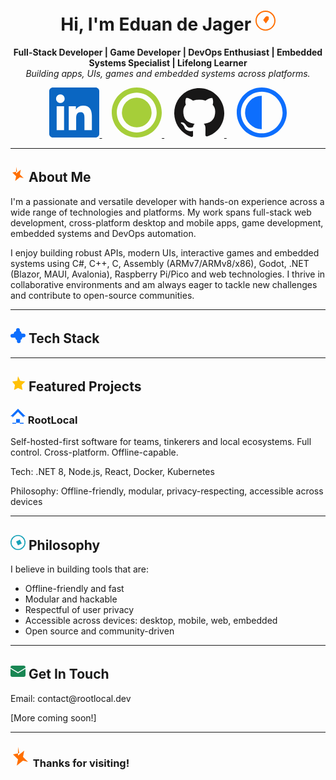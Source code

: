 <!-- Profile README for Wannie-1E -->

<h1 align="center">Hi, I'm Eduan de Jager
  <!-- Hand-wave SVG -->
  <svg xmlns="http://www.w3.org/2000/svg" width="32" height="32" fill="#FF6F00" viewBox="0 0 512 512">
    <path d="M256 0C114.616 0 0 114.617 0 256s114.616 256 256 256 256-114.617 256-256S397.384 0 256 0zm0 482C132.288 482 30 379.712 30 256S132.288 30 256 30s226 102.288 226 226-102.288 226-226 226z"/>
    <path d="M347 172c-12-16-30-28-50-28-19 0-37 10-48 24l-52 72 68 88 74-104c8-12 4-28-8-36z"/>
  </svg>
</h1>

<p align="center">
  <b>Full-Stack Developer | Game Developer | DevOps Enthusiast | Embedded Systems Specialist | Lifelong Learner</b><br/>
  <i>Building apps, UIs, games and embedded systems across platforms.</i>
</p>

<p align="center">
  <a href="https://www.linkedin.com/in/eduan-de-jager-72756a297/" target="_blank">
    <!-- LinkedIn SVG -->
    <svg xmlns="http://www.w3.org/2000/svg" width="80" height="80" viewBox="0 0 24 24" fill="#0A66C2"><path d="M22.225 0H1.771C.792 0 0 .774 0 1.728v20.544C0 23.226.792 24 1.771 24h20.451C23.2 24 24 23.226 24 22.272V1.728C24 .774 23.2 0 22.225 0zM7.118 20.452H3.558V9h3.56v11.452zM5.338 7.433c-1.137 0-2.056-.92-2.056-2.055 0-1.134.919-2.054 2.056-2.054 1.136 0 2.055.92 2.055 2.054 0 1.135-.919 2.055-2.055 2.055zM20.452 20.452h-3.555v-5.568c0-1.327-.027-3.033-1.847-3.033-1.848 0-2.132 1.445-2.132 2.937v5.664h-3.555V9h3.414v1.561h.049c.476-.9 1.637-1.847 3.368-1.847 3.602 0 4.268 2.371 4.268 5.455v6.283z"/></svg>
  </a>
  &nbsp;&nbsp;&nbsp;
  <a href="https://orcid.org/0009-0009-7104-635X" target="_blank">
    <!-- ORCID SVG -->
    <svg xmlns="http://www.w3.org/2000/svg" width="80" height="80" viewBox="0 0 256 256" fill="#A6CE39"><path d="M128 0C57.31 0 0 57.31 0 128s57.31 128 128 128 128-57.31 128-128S198.69 0 128 0zm0 230c-56.228 0-102-45.772-102-102S71.772 26 128 26s102 45.772 102 102-45.772 102-102 102z"/><circle cx="128" cy="128" r="76"/></svg>
  </a>
  &nbsp;&nbsp;&nbsp;
  <a href="https://github.com/RootLocalOpen" target="_blank">
    <!-- GitHub SVG -->
    <svg xmlns="http://www.w3.org/2000/svg" width="80" height="80" viewBox="0 0 24 24" fill="#181717"><path d="M12 .296c-6.627 0-12 5.373-12 12 0 5.303 3.438 9.8 8.205 11.387.6.111.82-.261.82-.58 0-.287-.011-1.244-.017-2.25-3.338.724-4.042-1.612-4.042-1.612-.546-1.387-1.333-1.756-1.333-1.756-1.089-.745.084-.729.084-.729 1.205.084 1.839 1.236 1.839 1.236 1.07 1.834 2.809 1.304 3.495.997.108-.774.418-1.305.762-1.605-2.665-.303-5.467-1.332-5.467-5.933 0-1.31.468-2.381 1.236-3.221-.124-.303-.536-1.523.117-3.176 0 0 1.008-.322 3.3 1.23a11.53 11.53 0 013.003-.403 11.52 11.52 0 013.003.403c2.289-1.552 3.294-1.23 3.294-1.23.655 1.653.243 2.873.12 3.176.77.84 1.235 1.911 1.235 3.221 0 4.61-2.807 5.625-5.479 5.921.43.371.813 1.103.813 2.222 0 1.604-.015 2.896-.015 3.287 0 .322.216.696.825.578C20.565 22.092 24 17.592 24 12.296c0-6.627-5.373-12-12-12z"/></svg>
  </a>
  &nbsp;&nbsp;&nbsp;
  <a href="https://eduandejager.pages.dev" target="_blank">
    <!-- Globe / Website SVG -->
    <svg xmlns="http://www.w3.org/2000/svg" width="80" height="80" viewBox="0 0 24 24" fill="#0d6efd"><path d="M12 0C5.373 0 0 5.373 0 12s5.373 12 12 12 12-5.373 12-12S18.627 0 12 0zm0 22C6.486 22 2 17.514 2 12S6.486 2 12 2s10 4.486 10 10-4.486 10-10 10z"/><path d="M12 4a8 8 0 0 0 0 16V4z"/></svg>
  </a>
</p>

---

<h2>
  <!-- Rocket SVG -->
  <svg xmlns="http://www.w3.org/2000/svg" width="24" height="24" fill="#FF6F00" viewBox="0 0 16 16">
    <path d="M6 0l1 5-5 1 4 4-1 5 5-4 4 1-4-4 1-5-5 4z"/>
  </svg>
  About Me
</h2>

<p>I'm a passionate and versatile developer with hands-on experience across a wide range of technologies and platforms. My work spans full-stack web development, cross-platform desktop and mobile apps, game development, embedded systems and DevOps automation.</p>

<p>I enjoy building robust APIs, modern UIs, interactive games and embedded systems using C#, C++, C, Assembly (ARMv7/ARMv8/x86), Godot, .NET (Blazor, MAUI, Avalonia), Raspberry Pi/Pico and web technologies. I thrive in collaborative environments and am always eager to tackle new challenges and contribute to open-source communities.</p>

---

<h2>
  <!-- Gear SVG -->
  <svg xmlns="http://www.w3.org/2000/svg" width="24" height="24" fill="#0d6efd" viewBox="0 0 16 16">
    <path d="M8 0a2 2 0 0 1 2 2v1.2l.6.35a2 2 0 0 1 1 1.732l.35.6H14a2 2 0 0 1 0 4h-1.2l-.35.6a2 2 0 0 1-1 1.732l-.6.35V14a2 2 0 0 1-4 0v-1.2l-.6-.35a2 2 0 0 1-1-1.732l-.35-.6H2a2 2 0 0 1 0-4h1.2l.35-.6a2 2 0 0 1 1-1.732L6 3.2V2a2 2 0 0 1 2-2z"/>
  </svg>
  Tech Stack
</h2>

<p align="center">
  <!-- Keep all your badges as before -->
</p>

---

<h2>
  <!-- Star SVG -->
  <svg xmlns="http://www.w3.org/2000/svg" width="24" height="24" fill="#ffc107" viewBox="0 0 16 16">
    <path d="M8 0l2.39 4.85 5.35.78-3.87 3.77.91 5.31L8 12.5l-4.18 2.19.91-5.31L1.86 5.63l5.35-.78L8 0z"/>
  </svg>
  Featured Projects
</h2>

<h3>
  <!-- Home SVG -->
  <svg xmlns="http://www.w3.org/2000/svg" width="24" height="24" fill="#0d6efd" viewBox="0 0 16 16">
    <path d="M8 3.293l6 6V15H2V9.293l6-6zM8 0L0 8h2v8h4v-5h4v5h4V8h2L8 0z"/>
  </svg>
  RootLocal
</h3>

<p>Self-hosted-first software for teams, tinkerers and local ecosystems. Full control. Cross-platform. Offline-capable.</p>
<p>Tech: .NET 8, Node.js, React, Docker, Kubernetes</p>
<p>Philosophy: Offline-friendly, modular, privacy-respecting, accessible across devices</p>

---

<h2>
  <!-- Compass SVG -->
  <svg xmlns="http://www.w3.org/2000/svg" width="24" height="24" fill="#17a2b8" viewBox="0 0 16 16">
    <path d="M8 0a8 8 0 1 0 8 8A8 8 0 0 0 8 0zm0 14.933A6.933 6.933 0 1 1 14.933 8 6.942 6.942 0 0 1 8 14.933z"/>
    <path d="M10 5l-4 2 2 4 4-2-2-4z"/>
  </svg>
  Philosophy
</h2>

<p>I believe in building tools that are:</p>
<ul>
  <li>Offline-friendly and fast</li>
  <li>Modular and hackable</li>
  <li>Respectful of user privacy</li>
  <li>Accessible across devices: desktop, mobile, web, embedded</li>
  <li>Open source and community-driven</li>
</ul>

---

<h2>
  <!-- Envelope SVG -->
  <svg xmlns="http://www.w3.org/2000/svg" width="24" height="24" fill="#198754" viewBox="0 0 16 16">
    <path d="M0 4a2 2 0 0 1 2-2h12a2 2 0 0 1 2 2v.217l-8 4.8-8-4.8V4z"/>
    <path d="M0 5.383V12a2 2 0 0 0 2 2h12a2 2 0 0 0 2-2V5.383l-8 4.8-8-4.8z"/>
  </svg>
  Get In Touch
</h2>

<p>Email: contact@rootlocal.dev</p>
<p>[More coming soon!]</p>

---

<h3>
  <!-- Rocket SVG -->
  <svg xmlns="http://www.w3.org/2000/svg" width="32" height="32" fill="#FF6F00" viewBox="0 0 16 16">
    <path d="M6 0l1 5-5 1 4 4-1 5 5-4 4 1-4-4 1-5-5 4z"/>
  </svg>
  Thanks for visiting!
</h3>